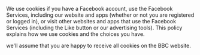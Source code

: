 We use cookies if you have a Facebook account, use the Facebook Services, including our website and apps (whether or not you are registered or logged in), or visit other websites and apps that use the Facebook Services (including the Like button or our advertising tools). This policy explains how we use cookies and the choices you have.

we'll assume that you are happy to receive all cookies on the BBC website.
